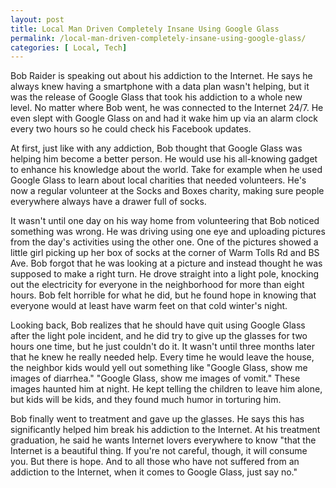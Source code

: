 ```yaml
---
layout: post
title: Local Man Driven Completely Insane Using Google Glass
permalink: /local-man-driven-completely-insane-using-google-glass/
categories: [ Local, Tech]
---
```

Bob Raider is speaking out about his addiction to the Internet. He says he always knew having a smartphone with a data plan wasn't helping, but it was the release of Google Glass that took his addiction to a whole new level. No matter where Bob went, he was connected to the Internet 24/7. He even slept with Google Glass on and had it wake him up via an alarm clock every two hours so he could check his Facebook updates.

At first, just like with any addiction, Bob thought that Google Glass was helping him become a better person. He would use his all-knowing gadget to enhance his knowledge about the world. Take for example when he used Google Glass to learn about local charities that needed volunteers. He's now a regular volunteer at the Socks and Boxes charity, making sure people everywhere always have a drawer full of socks.

It wasn't until one day on his way home from volunteering that Bob noticed something was wrong. He was driving using one eye and uploading pictures from the day's activities using the other one. One of the pictures showed a little girl picking up her box of socks at the corner of Warm Tolls Rd and BS Ave. Bob forgot that he was looking at a picture and instead thought he was supposed to make a right turn. He drove straight into a light pole, knocking out the electricity for everyone in the neighborhood for more than eight hours. Bob felt horrible for what he did, but he found hope in knowing that everyone would at least have warm feet on that cold winter's night.

Looking back, Bob realizes that he should have quit using Google Glass after the light pole incident, and he did try to give up the glasses for two hours one time, but he just couldn't do it. It wasn't until three months later that he knew he really needed help. Every time he would leave the house, the neighbor kids would yell out something like "Google Glass, show me images of diarrhea." "Google Glass, show me images of vomit." These images haunted him at night. He kept telling the children to leave him alone, but kids will be kids, and they found much humor in torturing him.

Bob finally went to treatment and gave up the glasses. He says this has significantly helped him break his addiction to the Internet. At his treatment graduation, he said he wants Internet lovers everywhere to know "that the Internet is a beautiful thing. If you're not careful, though, it will consume you. But there is hope. And to all those who have not suffered from an addiction to the Internet, when it comes to Google Glass, just say no."

